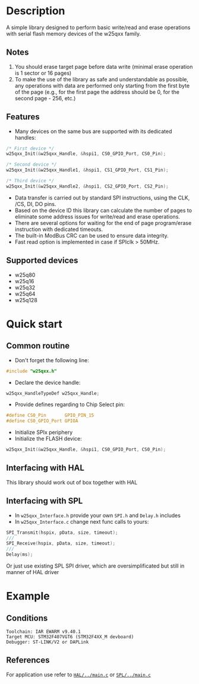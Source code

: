 # Description
A simple library designed to perform basic write/read and erase operations with serial flash memory devices of the w25qxx family. 

## Notes
1. You should erase target page before data write (minimal erase operation is 1 sector or 16 pages)
2. To make the use of the library as safe and understandable as possible, any operations with data are performed only starting from the first byte of the page 
(e.g., for the first page the address should be 0, for the second page - 256, etc.)

## Features
* Many devices on the same bus are supported with its dedicated handles:
```C
/* First device */
w25qxx_Init(&w25qxx_Handle, &hspi1, CS0_GPIO_Port, CS0_Pin);

/* Second device */
w25qxx_Init(&w25qxx_Handle1, &hspi1, CS1_GPIO_Port, CS1_Pin);

/* Third device */
w25qxx_Init(&w25qxx_Handle2, &hspi1, CS2_GPIO_Port, CS2_Pin);
```
* Data transfer is carried out by standard SPI instructions, using the CLK, /CS, DI, DO pins.  
* Based on the device ID this library can calculate the number of pages to eliminate some address issues for write/read and erase operations.
* There are several options for waiting for the end of page program/erase instruction with dedicated timeouts.
* The built-in ModBus CRC can be used to ensure data integrity.
* Fast read option is implemented in case if SPIclk > 50MHz.  

## Supported devices
* w25q80
* w25q16
* w25q32
* w25q64
* w25q128

# Quick start
## Common routine
* Don't forget the following line:
```C
#include "w25qxx.h"
```
* Declare the device handle:
```C
w25qxx_HandleTypeDef w25qxx_Handle;
```
* Provide defines regarding to Chip Select pin:
```C
#define CS0_Pin       GPIO_PIN_15
#define CS0_GPIO_Port GPIOA
```
* Initialize SPIx periphery
* Initialize the FLASH device:
```C
w25qxx_Init(&w25qxx_Handle, &hspi1, CS0_GPIO_Port, CS0_Pin);
```
## Interfacing with HAL
This library should work out of box together with HAL 
## Interfacing with SPL
* In `w25qxx_Interface.h` provide your own `SPI.h` and `Delay.h` includes   
* In `w25qxx_Interface.c` change next func calls to yours:
```C
SPI_Transmit(hspix, pData, size, timeout);
///
SPI_Receive(hspix, pData, size, timeout);
///
Delay(ms);
```
Or just use existing SPL SPI driver, which are oversimplificated but still in manner of HAL driver
# Example
## Conditions
`Toolchain: IAR EWARM v9.40.1`  
`Target MCU: STM32F407VGT6 (STM32F4XX_M devboard)`  
`Debugger: ST-LINK/V2 or DAPLink`
## References
For application use refer to [`HAL/../main.c`](./HAL/Core/Src/main.c) or [`SPL/../main.c`](./SPL/Source/main.c) 
